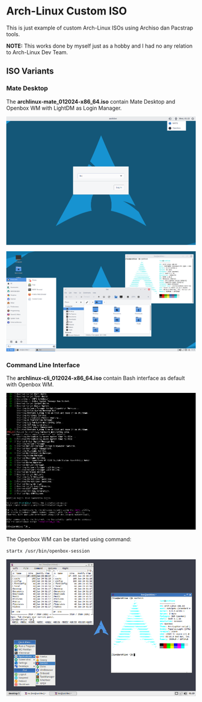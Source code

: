 # Arch-Linux Custom ISO

This is just example of custom Arch-Linux ISOs using Archiso dan Pacstrap tools.

**NOTE:** This works done by myself just as a hobby and I had no any relation to Arch-Linux Dev Team.

## ISO Variants

### Mate Desktop

The **archlinux-mate_012024-x86_64.iso** contain Mate Desktop and Openbox WM with LightDM as Login Manager.

![](screenshots/archdm.png)

![](screenshots/archmate.png)

### Command Line Interface

The **archlinux-cli_012024-x86_64.iso** contain Bash interface as default with Openbox WM.

![](screenshots/archcli.png)

The Openbox WM can be started using command:

```sh
startx /usr/bin/openbox-session
```

![](screenshots/archob.png)
